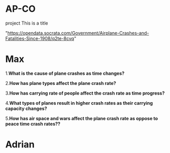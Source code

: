 # AP-CO
project 
<h>This is a title</h>

"https://opendata.socrata.com/Government/Airplane-Crashes-and-Fatalities-Since-1908/q2te-8cvq"
# Max
1.<b>What is the cause of plane crashes as time changes?</b>

2.<b>How has plane types affect the plane crash rate?</b>

3.<b>How has carrying rate of people affect the crash rate as time progress?</b>

4.<b>What types of planes result in higher crash rates as their carrying capacity changes?</b>

5.<b>How has air space and wars affect the plane crash rate as oppose to peace time crash rates??</b>


# Adrian 


